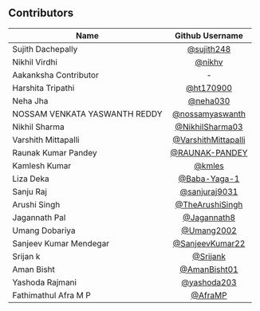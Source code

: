 ## Contributors

| Name                          |                         Github Username                          |
| ----------------------------- | :--------------------------------------------------------------: |
| Sujith Dachepally             |          [@sujith248](https://www.github.com/sujith248)          |
| Nikhil Virdhi                 |              [@nikhv](https://www.github.com/nikhv)              |
| Aakanksha Contributor         |                                -                                 |
| Harshita Tripathi             |           [@ht170900](https://www.github.com/ht170900)           |
| Neha Jha                      |            [@neha030](https://www.github.com/neha030)            |  [25][#9]  |
| NOSSAM VENKATA YASWANTH REDDY |     [@nossamyaswanth](https://www.github.com/nossamyaswanth)     |
| Nikhil Sharma                 |     [@NikhilSharma03](https://www.github.com/NikhilSharma03)     |
| Varshith Mittapalli           | [@VarshithMittapalli](https://www.github.com/VarshithMittapalli) |
| Raunak Kumar Pandey           |      [@RAUNAK-PANDEY](https://www.github.com/RAUNAK-PANDEY)      |
| Kamlesh Kumar                 |              [@kmles](https://www.github.com/kmles)              |
| Liza Deka                     |        [@Baba-Yaga-1](https://www.github.com/Baba-Yaga-1)        |
| Sanju Raj                     |             [@sanjuraj9031](https://www.github.com/)             |
| Arushi Singh                  |     [@TheArushiSingh](https://www.github.com/TheArushiSingh)     |
| Jagannath Pal                 |         [@Jagannath8](https://www.github.com/Jagannath8)         |
| Umang Dobariya                |            [@Umang2002](https://github.com/Umang2002)            |
| Sanjeev Kumar Mendegar        |       [@SanjeevKumar22](https://github.com/SanjeevKumar22)       |
| Srijan k                      |              [@Srijank](https://github.com/Srijank)              |
| Aman Bisht                    |          [@AmanBisht01](https://github.com/AmanBisht01)          |
| Yashoda Rajmani               |          [@yashoda203](https://github.com/yashoda203)            |
| Fathimathul Afra M P          |          [@AfraMP](https://www.github.com/AfraMP)                |
